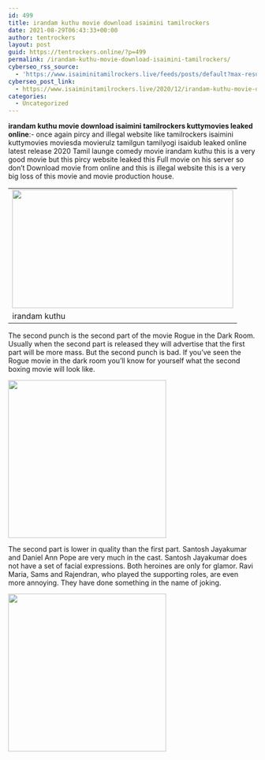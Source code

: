 ```yaml
---
id: 499
title: irandam kuthu movie download isaimini tamilrockers
date: 2021-08-29T06:43:33+00:00
author: tentrockers
layout: post
guid: https://tentrockers.online/?p=499
permalink: /irandam-kuthu-movie-download-isaimini-tamilrockers/
cyberseo_rss_source:
  - 'https://www.isaiminitamilrockers.live/feeds/posts/default?max-results=150&start-index=151'
cyberseo_post_link:
  - https://www.isaiminitamilrockers.live/2020/12/irandam-kuthu-movie-download-isaimini.html
categories:
  - Uncategorized
---
```

<meta content="irandam kuthu movie download isaimini tamilrockers kuttymovies leaked online :- once again pircy and illegal website like tamilrockers isaim..." name="twitter:description" />

  


<center>
</center>

**irandam kuthu movie download isaimini tamilrockers kuttymovies leaked online**:- once again pircy and illegal website like tamilrockers isaimini kuttymovies moviesda movierulz tamilgun tamilyogi isaidub leaked online latest release 2020 Tamil launge comedy movie irandam kuthu this is a very good movie but this pircy website leaked this Full movie on his server so don’t Download movie from online and this is illegal website this is a very big loss of this movie and movie production house.<ins data-width="0" data-height="0" class="yd4176188f7" data-domain="//mavq.net" data-affquery="/a8594bbb84/d4176188f7/?placementName=default"></ins>

<table align="center" cellpadding="0" cellspacing="0" class="tr-caption-container">
  <tr>
    <td>
      <a href="https://1.bp.blogspot.com/-zW_j9zLFClQ/X8vHFFsndUI/AAAAAAAAAAM/2svS_yCHY7U6XtHbSa4rXGLjoJSKV7ZYgCLcBGAsYHQ/s600/irandam-kuthu-movie-download.jpg"><img loading="lazy" border="0" data-original-height="450" data-original-width="600" height="240" src="https://1.bp.blogspot.com/-zW_j9zLFClQ/X8vHFFsndUI/AAAAAAAAAAM/2svS_yCHY7U6XtHbSa4rXGLjoJSKV7ZYgCLcBGAsYHQ/w448-h240/irandam-kuthu-movie-download.jpg" width="448" /></a>
    </td>
  </tr>
  
  <tr>
    <td class="tr-caption">
      irandam kuthu
    </td>
  </tr>
</table>

The second punch is the second part of the movie Rogue in the Dark Room. Usually when the second part is released they will advertise that the first part will be more mass. But the second punch is bad. If you’ve seen the Rogue movie in the dark room you’ll know for yourself what the second boxing movie will look like.<ins data-width="0" data-height="0" class="yd4176188f7" data-domain="//mavq.net" data-affquery="/a8594bbb84/d4176188f7/?placementName=default"></ins>

<div class="separator">
  <a href="https://aaaaaco.com/b7e8e06d99/5a8aadd4a2/?placementName=default" imageanchor="1" target="_blank" rel="noopener"><img border="0" data-original-height="166" data-original-width="800" src="https://1.bp.blogspot.com/-sT-HRLQ1IOM/X8yAkP39sbI/AAAAAAAAAAw/12pRQU8U5-MvCLixZyeco1p4OnvWIBOFgCLcBGAsYHQ/s320/unnamed.gif" width="320" /></a>
</div>

The second part is lower in quality than the first part. Santosh Jayakumar and Daniel Ann Pope are very much in the cast. Santosh Jayakumar does not have a set of facial expressions. Both heroines are only for glamor. Ravi Maria, Sams and Rajendran, who played the supporting roles, are even more annoying. They have done something in the name of joking.<ins data-width="0" data-height="0" class="yd4176188f7" data-domain="//mavq.net" data-affquery="/a8594bbb84/d4176188f7/?placementName=default"></ins>

<div class="separator">
  <a href="https://aaaaaco.com/b7e8e06d99/5a8aadd4a2/?placementName=default" imageanchor="1"><img border="0" data-original-height="166" data-original-width="800" src="https://1.bp.blogspot.com/-z-zurHdLNHA/X8yAgxqbo6I/AAAAAAAAAAs/sCN1VQ7gjukWStTphtCk3rqCC8nsO-DcQCLcBGAsYHQ/s320/unnamed.gif" width="320" /></a>
</div>

<center>
</center>